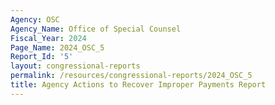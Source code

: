 ```yaml
---
Agency: OSC
Agency_Name: Office of Special Counsel
Fiscal_Year: 2024
Page_Name: 2024_OSC_5
Report_Id: '5'
layout: congressional-reports
permalink: /resources/congressional-reports/2024_OSC_5
title: Agency Actions to Recover Improper Payments Report
---
```

